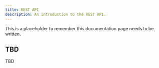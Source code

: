 ```yaml
---
title: REST API
description: An introduction to the REST API.
---
```


This is a placeholder to remember this documentation page needs to be written.

## TBD

TBD
